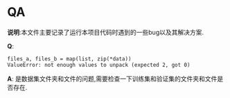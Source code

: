 # QA

**说明**:本文件主要记录了运行本项目代码时遇到的一些bug以及其解决方案.

**Q**:

```shell
files_a, files_b = map(list, zip(*data))
ValueError: not enough values to unpack (expected 2, got 0)
```
**A**: 是数据集文件夹和文件的问题,需要检查一下训练集和验证集的文件夹和文件是否存在.

